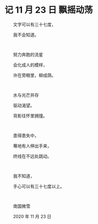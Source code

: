 # 记 11 月 23 日 飘摇动荡

　　文字可以有三十七度，

　　我不会知道。

<br />

　　努力奔跑的流星

　　会化成人的模样，

　　许在旁眼里，柳成荫。

<br />

　　水与光芒并存

　　驱动渴望。

　　背影往怀里拥撞。

<br />

　　患得患失中，

　　蓦地有人伸出手来，

　　终线在不远处跳动。

<br />

　　我不知道，

　　手心可以有三十七度以上。

<br />

　　南国微雪

　　2020 年 11 月 23 日

